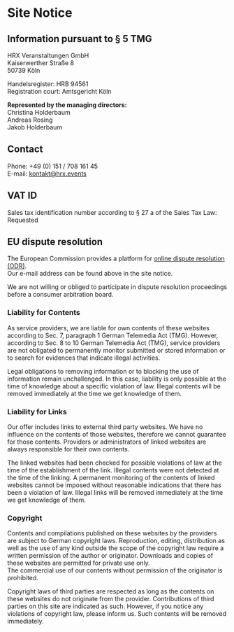 # Site Notice

## Information pursuant to § 5 TMG

HRX Veranstaltungen GmbH  
Kaiserwerther Straße 8  
50739 Köln

Handelsregister: HRB 94561  
Registration court: Amtsgericht Köln

**Represented by the managing directors:**  
Christina Holderbaum  
Andreas Rosing  
Jakob Holderbaum

## Contact

Phone: +49 (0) 151 / 708 161 45  
E-mail: kontakt@hrx.events

## VAT ID

Sales tax identification number according to § 27 a of the Sales Tax Law:  
Requested

## EU dispute resolution

The European Commission provides a platform for [online dispute resolution (ODR)](https://ec.europa.eu/consumers/odr).  
Our e-mail address can be found above in the site notice.

We are not willing or obliged to participate in dispute resolution proceedings before a consumer arbitration board.

### Liability for Contents

As service providers, we are liable for own contents of these websites according to Sec. 7, paragraph 1 German Telemedia Act (TMG). However, according to Sec. 8 to 10 German Telemedia Act (TMG), service providers are not obligated to permanently monitor submitted or stored information or to search for evidences that indicate illegal activities.

Legal obligations to removing information or to blocking the use of information remain unchallenged. In this case, liability is only possible at the time of knowledge about a specific violation of law. Illegal contents will be removed immediately at the time we get knowledge of them.

### Liability for Links

Our offer includes links to external third party websites. We have no influence on the contents of those websites, therefore we cannot guarantee for those contents. Providers or administrators of linked websites are always responsible for their own contents.

The linked websites had been checked for possible violations of law at the time of the establishment of the link. Illegal contents were not detected at the time of the linking. A permanent monitoring of the contents of linked websites cannot be imposed without reasonable indications that there has been a violation of law. Illegal links will be removed immediately at the time we get knowledge of them.

### Copyright

Contents and compilations published on these websites by the providers are subject to German copyright laws. Reproduction, editing, distribution as well as the use of any kind outside the scope of the copyright law require a written permission of the author or originator. Downloads and copies of these websites are permitted for private use only.  
The commercial use of our contents without permission of the originator is prohibited.

Copyright laws of third parties are respected as long as the contents on these websites do not originate from the provider. Contributions of third parties on this site are indicated as such. However, if you notice any violations of copyright law, please inform us. Such contents will be removed immediately.

